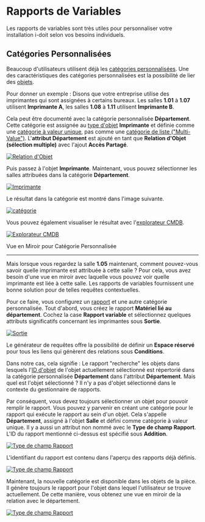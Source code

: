# Rapports de Variables

Les rapports de variables sont très utiles pour personnaliser votre installation i-doit selon vos besoins individuels.

Catégories Personnalisées
-------------------------

Beaucoup d'utilisateurs utilisent déjà les [catégories personnalisées](../basics/custom-categories.md). Une des caractéristiques des catégories personnalisées est la possibilité de lier des [objets](../basics/structure-of-the-it-documentation.md).

Pour donner un exemple : Disons que votre entreprise utilise des imprimantes qui sont assignées à certains bureaux. Les salles **1.01** à **1.07** utilisent **Imprimante A**, les salles **1.08** à **1.11** utilisent **Imprimante B**.

Cela peut être documenté avec la catégorie personnalisée **Département**. Cette catégorie est assignée au [type d'objet](../basics/structure-of-the-it-documentation.md) **Imprimante** et définie comme une [catégorie à valeur unique](../basics/structure-of-the-it-documentation.md), pas comme une [catégorie de liste ("Multi-Value")](../basics/structure-of-the-it-documentation.md). L'**attribut Département** est ajouté en tant que **Relation d'Objet (sélection multiple)** avec l'ajout **Accès Partagé**.  

[![Relation d'Objet](../assets/images/en/evaluation/variable-reports/1-vr.png)](../assets/images/en/evaluation/variable-reports/1-vr.png)

Puis passez à l'objet **Imprimante**. Maintenant, vous pouvez sélectionner les salles attribuées dans la catégorie **Département**.

[![Imprimante](../assets/images/en/evaluation/variable-reports/2-vr.png)](../assets/images/en/evaluation/variable-reports/2-vr.png)

Le résultat dans la catégorie est montré dans l'image suivante.

[![catégorie](../assets/images/en/evaluation/variable-reports/3-vr.png)](../assets/images/en/evaluation/variable-reports/3-vr.png)

Vous pouvez également visualiser le résultat avec l'[explorateur CMDB](./cmdb-explorer/index.md).

[![Explorateur CMDB](../assets/images/en/evaluation/variable-reports/4-vr.png)](../assets/images/en/evaluation/variable-reports/4-vr.png)

Vue en Miroir pour Catégorie Personnalisée

------------------------------------

Mais lorsque vous regardez la salle **1.05** maintenant, comment pouvez-vous savoir quelle imprimante est attribuée à cette salle ? Pour cela, vous avez besoin d'une vue en miroir avec laquelle vous pouvez voir quelle imprimante est liée à cette salle. Les rapports de variables fournissent une bonne solution pour de telles requêtes contextuelles.

Pour ce faire, vous configurez un [rapport](./report-manager.md) et une autre catégorie personnalisée. Tout d'abord, vous créez le rapport **Matériel lié au département**. Cochez la case **Rapport variable** et sélectionnez quelques attributs significatifs concernant les imprimantes sous **Sortie**.  

[![Sortie](../assets/images/en/evaluation/variable-reports/5-vr.png)](../assets/images/en/evaluation/variable-reports/5-vr.png)

Le générateur de requêtes offre la possibilité de définir un **Espace réservé** pour tous les liens qui génèrent des relations sous **Conditions**.

Dans notre cas, cela signifie : Le rapport "recherche" les objets dans lesquels l'[ID d'objet](../basics/unique-references.md) de l'objet actuellement sélectionné est répertorié dans la catégorie personnalisée **Département** dans l'attribut **Département**. Mais quel est l'objet sélectionné ? Il n'y a pas d'objet sélectionné dans le contexte du gestionnaire de rapports.

Par conséquent, vous devez toujours sélectionner un objet pour pouvoir remplir le rapport. Vous pouvez y parvenir en créant une catégorie pour le rapport qui exécute le rapport au sein d'un objet. Cela s'appelle **Département**, assigné à l'objet **Salle** et défini comme catégorie à valeur unique. Il y a aussi un attribut non nommé avec le **Type de champ Rapport**. L'ID du rapport mentionné ci-dessus est spécifié sous **Addition**.  

[![Type de champ Rapport](../assets/images/en/evaluation/variable-reports/6-vr.png)](../assets/images/en/evaluation/variable-reports/6-vr.png)

L'identifiant du rapport est contenu dans l'aperçu des rapports déjà définis.  

[![Type de champ Rapport](../assets/images/en/evaluation/variable-reports/7-vr.png)](../assets/images/en/evaluation/variable-reports/7-vr.png)

Maintenant, la nouvelle catégorie est disponible dans les objets de la pièce. Il génère toujours le rapport pour l'objet dans lequel l'utilisateur se trouve actuellement. De cette manière, vous obtenez une vue en miroir de la relation avec le département.  

[![Type de champ Rapport](../assets/images/en/evaluation/variable-reports/8-vr.png)](../assets/images/en/evaluation/variable-reports/8-vr.png)
